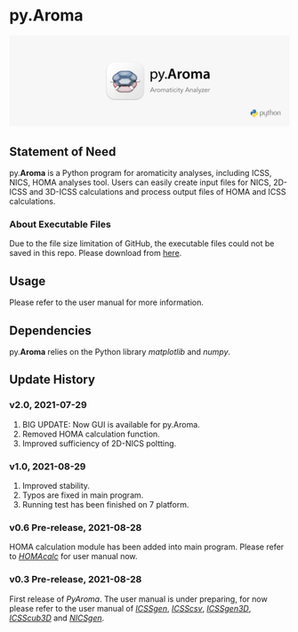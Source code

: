 # py.Aroma
![](pyAroma_rm.png)

## Statement of Need
py.**Aroma** is a Python program for aromaticity analyses, including ICSS, NICS, HOMA analyses tool. Users can easily create input files for 
NICS, 2D-ICSS and 3D-ICSS calculations and process output files of HOMA and ICSS calculations.

### About Executable Files
Due to the file size limitation of GitHub, the executable 
files could not be saved in this repo. Please download from [here](https://drive.google.com/drive/folders/1-EtvkVDkh5snZns4pKYs2QX1ddMZc1pt?usp=sharing).

## Usage
Please refer to the user manual for more information.

## Dependencies
py.**Aroma** relies on the Python library *matplotlib* and *numpy*.

## Update History
### v2.0, 2021-07-29
1. BIG UPDATE: Now GUI is available for py.Aroma.
2. Removed HOMA calculation function.
3. Improved sufficiency of 2D-NICS poltting.

### v1.0, 2021-08-29
1. Improved stability.
2. Typos are fixed in main program.
3. Running test has been finished on 7 platform.

### v0.6 Pre-release, 2021-08-28
HOMA calculation module has been added into main program. Please refer to [*HOMAcalc*](https://github.com/wongzit/HOMAcalc) for user manual now.

### v0.3 Pre-release, 2021-08-28
First release of *PyAroma*. The user manual is under preparing, for now please refer to the user manual of [*ICSSgen*](https://github.com/wongzit/ICSSgen), [*ICSScsv*](https://github.com/wongzit/ICSScsv), [*ICSSgen3D*](https://github.com/wongzit/ICSSgen3D), [*ICSScub3D*](https://github.com/wongzit/ICSScub3D) and [*NICSgen*](https://github.com/wongzit/NICSgen).
